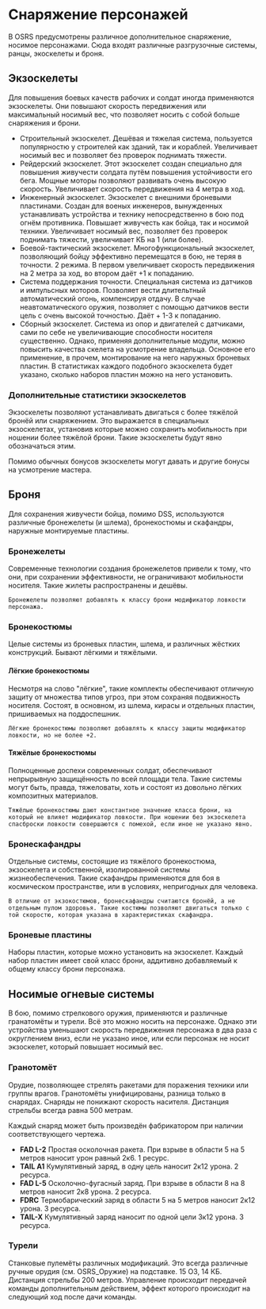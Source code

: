 # Снаряжение персонажей

В OSRS предусмотрены различное дополнительное снаряжение, носимое персонажами. Сюда входят различные разгрузочные системы, ранцы, экоскелеты и броня.

## Экзоскелеты
Для повышения боевых качеств рабочих и солдат иногда применяются экзоскелеты. Они повышают скорость передвижения или максимальный носимый вес, что позволяет носить с собой больше снаряжения и брони.

* Строительный экзоскелет. Дешёвая и тяжелая система, пользуется популярностю у строителей как зданий, так и кораблей. Увеличивает носимый вес и позволяет без проверок поднимать тяжести.
* Рейдерский экзоскелет. Этот экзоскелет создан специально для повышения живучести солдата путём повышения устойчивости его бега. Мощные моторы позволяют развивать очень высокую скорость. Увеличивает скорость передвижения на 4 метра в ход.
* Инженерный экзоскелет. Экзоскелет с внешними броневыми пластинами. Создан для военых инженеров, вынужденных устанавливать устройства и технику непосредственно в бою под огнём противника. Повышает живучесть как бойца, так и носимой техники. Увеличивает носимый вес, позволяет без проверок поднимать тяжести, увеличивает КБ на 1 (или более).
* Боевой-тактический экзоскелет. Многофункциональный экзоскелет, позволяющий бойцу эффективно перемещатся в бою, не теряя в точности. 2 режима. В первом увеличивает скорость передвижения на 2 метра за ход, во втором даёт +1 к попаданию.
* Система поддержания точности. Специальная система из датчиков и импульсных моторов. Позволяет вести длительтный автоматический огонь, компенсируя отдачу. В случае неавтоматического оружия, позволяет с помощью датчиков вести цель с очень высокой точностью. Даёт + 1-3 к попаданию.
* Сборный экзоскелет. Система из опор и двигателей с датчиками, сами по себе не увеличивающие способности носителя существенно. Однако, применяя дополнительные модули, можно повысить качества скелета на усмотрение владельца. Основное его применение, в прочем, монтирование на него наружных броневых пластин. В статистиках каждого подобного экзоскелета будет указано, сколько наборов пластин можно на него установить.

### Дополнительные статистики экзоскелетов
Экзоскелеты позволяют устанавливать двигаться с более тяжёлой бронёй или снаряжением. Это выражается в специальных экзоскелетах, установив которые можно сохранить мобильность при ношении более тяжёлой брони. Такие экзоскелеты будут явно обозначаться этим.

Помимо обычных бонусов экзоскелеты могут давать и другие бонусы на усмотрение мастера.

## Броня
Для сохранения живучести бойца, помимо DSS, используются различные бронежелеты (и шлема), бронекостюмы и скафандры, наружные монтируемые пластины.

### Бронежелеты
Современные технологии создания бронежелетов привели к тому, что они, при сохранении эффективности, не ограничивают мобильности носителя. Такие жилеты распространены и дешёвы.
```
Бронежелеты позволяют добавлять к классу брони модификатор ловкости персонажа.
```
### Бронекостюмы
Целые системы из броневых пластин, шлема, и различных жёстких конструкций. Бывают лёгкими и тяжёлыми.

#### Лёгкие бронекостюмы
Несмотря на слово "лёгкие", такие комплекты обеспечивают отличную защиту от множества типов угроз, при этом сохраняя подвижность носителя. Состоят, в основном, из шлема, кирасы и отдельных пластин, пришиваемых на поддоспешник.
```
Лёгкие бронекостюмы позволяют добавлять к классу защиты модификатор ловкости, но не более +2. 
```
#### Тяжёлые бронекостюмы
Полноценные доспехи современных солдат, обеспечивают непрырывную защищённость по всей площади тела. Такие системы могут быть, правда, тяжеловаты, хоть и состоят из довольно лёгких композитных материалов.
```
Тяжёлые бронекостюмы дают константное значение класса брони, на который не влияет модификатор ловкости. При ношении без экзоскелета спасброски ловкости совершаются с помехой, если иное не указано явно.
```
### Бронескафандры
Отдельные системы, состоящие из тяжёлого бронекостюма, экзоскелета и собственной, изолированной системы жизнеобеспечения. Такие скафандры применяются для боя в космическом пространстве, или в условиях, непригодных для человека.
```
В отличие от экзокостюмов, бронескафандры считаются бронёй, а не отдельным пулом здоровья. Такие костюмы позволяют двигаться только с той скоростю, которая указана в характеристиках скафандра.
```
### Броневые пластины
Наборы пластин, которые можно установить на экзоскелет. Каждый набор пластин имеет свой класс брони, аддитивно добавляемый к общему классу брони персонажа.

## Носимые огневые системы
В бою, помимо стрелкового оружия, применяются и различные гранатомёты и турели. Всё это можно носить на персонаже. Однако эти устройства уменьшают скорость передвижения персонажа в два раза с округлением вниз, если не указано иное, или если персонаж не носит экзоскелет, который повышает носимый вес.

### Гранотомёт
Орудие, позволяющее стрелять ракетами для поражения техники или группы врагов. Гранотомёты унифицированы, разница только в снарядах. Снаряды не понижают скорость насителя. Дистанция стрельбы всегда равна 500 метрам.

Каждый снаряд может быть произведён фабрикатором при наличии соответствующего чертежа.

* <b>FAD L-2</b> Простая осколочная ракета. При взрыве в области 5 на 5 метров наносит урон равный 2к6. 1 ресурс.
* <b>TAIL A1</b> Кумулятивный заряд, в одну цель наносит 2к12 урона. 2 ресурса.
* <b>FAD L-5</b> Осколочно-фугасный заряд. При взрыве в области 8 на 8 метров наносит 2к8 урона. 2 ресурса.
* <b>FDRC</b> Термобарический заряд в области 5 на 5 метров наносит 2к12 урона. 3 ресурса.
* <b>TAIL-X</b> Кумулятивный заряд наносит по одной цели 3к12 урона. 3 ресурса.

### Турели
Станковые пулемёты различных модификаций. Это всегда различные ручные орудия (см. OSRS_Оружие) на подставке. 15 ОЗ, 14 КБ. Дистанция стрельбы 200 метров. Управление происходит передачей команды дополнительным действием, эффект которого происходит на следующий ход после дачи команды.

